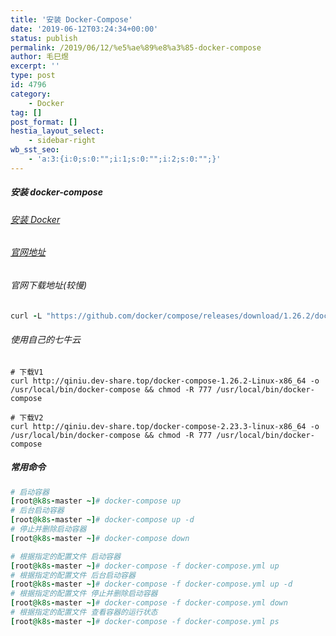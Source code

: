 ```yaml
---
title: '安装 Docker-Compose'
date: '2019-06-12T03:24:34+00:00'
status: publish
permalink: /2019/06/12/%e5%ae%89%e8%a3%85-docker-compose
author: 毛巳煜
excerpt: ''
type: post
id: 4796
category:
    - Docker
tag: []
post_format: []
hestia_layout_select:
    - sidebar-right
wb_sst_seo:
    - 'a:3:{i:0;s:0:"";i:1;s:0:"";i:2;s:0:"";}'
---
```

##### 安装 docker-compose

###### [安装 Docker](http://www.dev-share.top/2017/11/16/%e5%ae%89%e8%a3%85-docker/ "安装 Docker")

###### [官网地址](https://docs.docker.com/compose/install/ "官网地址")

###### 官网下载地址(较慢)

```ruby
curl -L "https://github.com/docker/compose/releases/download/1.26.2/docker-compose-<span class="katex math inline">(uname -s)-</span>(uname -m)" -o /usr/local/bin/docker-compose

```

###### 使用自己的七牛云

```rby
# 下载V1
curl http://qiniu.dev-share.top/docker-compose-1.26.2-Linux-x86_64 -o /usr/local/bin/docker-compose && chmod -R 777 /usr/local/bin/docker-compose

# 下载V2
curl http://qiniu.dev-share.top/docker-compose-2.23.3-linux-x86_64 -o /usr/local/bin/docker-compose && chmod -R 777 /usr/local/bin/docker-compose

```

##### 常用命令

```ruby
# 启动容器
[root@k8s-master ~]# docker-compose up
# 后台启动容器
[root@k8s-master ~]# docker-compose up -d
# 停止并删除启动容器
[root@k8s-master ~]# docker-compose down

# 根据指定的配置文件 启动容器
[root@k8s-master ~]# docker-compose -f docker-compose.yml up
# 根据指定的配置文件 后台启动容器
[root@k8s-master ~]# docker-compose -f docker-compose.yml up -d
# 根据指定的配置文件 停止并删除启动容器
[root@k8s-master ~]# docker-compose -f docker-compose.yml down
# 根据指定的配置文件 查看容器的运行状态
[root@k8s-master ~]# docker-compose -f docker-compose.yml ps

```